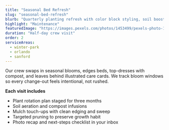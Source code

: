 ```yaml
---
title: "Seasonal Bed Refresh"
slug: "seasonal-bed-refresh"
blurb: "Quarterly planting refresh with color block styling, soil boosts, and Angie-coded mulches for tidy borders."
highlight: "Maintenance"
featuredImage: "https://images.pexels.com/photos/1453499/pexels-photo-1453499.jpeg"
duration: "Half-day crew visit"
order: 2
serviceAreas:
  - winter-park
  - orlando
  - sanford
---
```

Our crew swaps in seasonal blooms, edges beds, top-dresses with compost, and leaves behind illustrated care cards. We track bloom windows so every change-out feels intentional, not rushed.

**Each visit includes**

- Plant rotation plan staged for three months
- Soil aeration and compost infusions
- Mulch touch-ups with clean edging and sweep
- Targeted pruning to preserve growth habit
- Photo recap and next-steps checklist in your inbox
